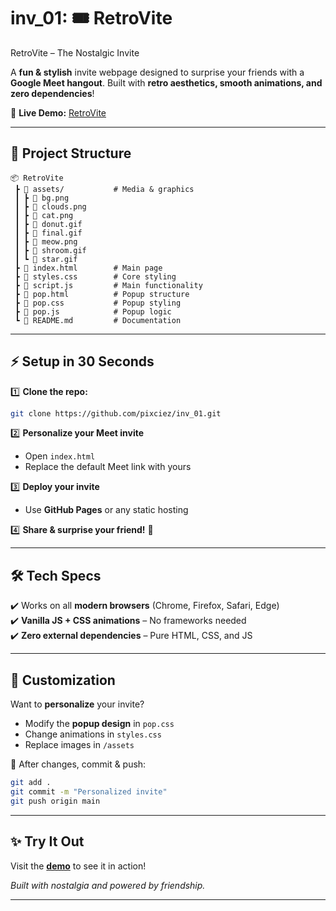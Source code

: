 # inv_01: 🎟️ RetroVite
RetroVite – The Nostalgic Invite  

A **fun & stylish** invite webpage designed to surprise your friends with a **Google Meet hangout**. Built with **retro aesthetics, smooth animations, and zero dependencies**!  

📌 **Live Demo:** [RetroVite](https://invitez.github.io/inv_01/)  

---

## 📂 Project Structure  

```
📦 RetroVite  
 ┣ 📂 assets/           # Media & graphics  
 ┃ ┣ 📄 bg.png  
 ┃ ┣ 📄 clouds.png  
 ┃ ┣ 📄 cat.png  
 ┃ ┣ 📄 donut.gif  
 ┃ ┣ 📄 final.gif  
 ┃ ┣ 📄 meow.png  
 ┃ ┣ 📄 shroom.gif  
 ┃ ┗ 📄 star.gif  
 ┣ 📄 index.html        # Main page  
 ┣ 📄 styles.css        # Core styling  
 ┣ 📄 script.js         # Main functionality  
 ┣ 📄 pop.html          # Popup structure  
 ┣ 📄 pop.css           # Popup styling  
 ┣ 📄 pop.js            # Popup logic  
 ┗ 📄 README.md         # Documentation  
```

---

## ⚡ Setup in 30 Seconds  

1️⃣ **Clone the repo:**  
```sh
git clone https://github.com/pixciez/inv_01.git
```

2️⃣ **Personalize your Meet invite**  
- Open `index.html`  
- Replace the default Meet link with yours  

3️⃣ **Deploy your invite**  
- Use **GitHub Pages** or any static hosting  

4️⃣ **Share & surprise your friend!** 🎉  

---

## 🛠 Tech Specs  

✔️ Works on all **modern browsers** (Chrome, Firefox, Safari, Edge)  
✔️ **Vanilla JS + CSS animations** – No frameworks needed  
✔️ **Zero external dependencies** – Pure HTML, CSS, and JS  

---

## 🎨 Customization  

Want to **personalize** your invite?  
- Modify the **popup design** in `pop.css`  
- Change animations in `styles.css`  
- Replace images in `/assets`  

🔧 After changes, commit & push:  
```sh
git add .
git commit -m "Personalized invite"
git push origin main
```

---

## ✨ Try It Out  

Visit the [**demo**](https://invitez.github.io/inv_01/) to see it in action!  

*Built with nostalgia and powered by friendship.*  

---
